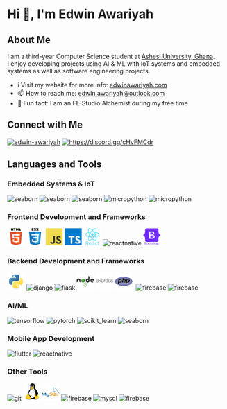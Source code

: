 # Hi 👋, I'm Edwin Awariyah

## About Me
I am a third-year Computer Science student at [Ashesi University, Ghana](https://www.ashesi.edu.gh/). 
<br>I enjoy developing projects using AI & ML with IoT systems and embedded systems as well as software engineering projects.

-  ℹ️ Visit my website for more info: [edwinawariyah.com](https://eawariyah.github.io/Profile/index.html)
- 📫 How to reach me: [edwin.awariyah@outlook.com](mailto:edwin.awariyah@outlook.com)
- 🎹 Fun fact: I am an FL-Studio Alchemist during my free time

## Connect with Me
<p align="left">
  <a href="https://linkedin.com/in/edwin-awariyah" target="blank"><img align="center" src="https://raw.githubusercontent.com/rahuldkjain/github-profile-readme-generator/master/src/images/icons/Social/linked-in-alt.svg" alt="edwin-awariyah" height="30" width="40" /></a>
  <a href="https://discord.gg/cHvFMCdr" target="blank"><img align="center" src="https://raw.githubusercontent.com/rahuldkjain/github-profile-readme-generator/master/src/images/icons/Social/discord.svg" alt="https://discord.gg/cHvFMCdr" height="30" width="40" /></a>
</p>

## Languages and Tools

### Embedded Systems & IoT
<p align="left">
  <img src="https://upload.wikimedia.org/wikipedia/commons/1/19/C_Logo.png" alt="seaborn" width="40" height="40"/>
  <img src="https://upload.wikimedia.org/wikipedia/commons/1/18/ISO_C%2B%2B_Logo.svg" alt="seaborn" width="40" height="40"/>  
  <img src="https://www.vectorlogo.zone/logos/arduino/arduino-icon.svg" alt="seaborn" width="40" height="40"/>
  <img src="https://upload.wikimedia.org/wikipedia/commons/4/4e/Micropython-logo.svg" alt="micropython" width="40" height="40"/>
  <img src="https://mqtt.org/assets/img/mqtt-logo-ver.jpg" alt="micropython" width="40" height="40"/>

</p>

### Frontend Development and Frameworks
<p align="left">
  <img src="https://raw.githubusercontent.com/devicons/devicon/master/icons/html5/html5-original-wordmark.svg" alt="html5" width="40" height="40"/>
  <img src="https://raw.githubusercontent.com/devicons/devicon/master/icons/css3/css3-original-wordmark.svg" alt="css3" width="40" height="40"/>
  <img src="https://raw.githubusercontent.com/devicons/devicon/master/icons/javascript/javascript-original.svg" alt="javascript" width="40" height="40"/>
  <img src="https://raw.githubusercontent.com/devicons/devicon/master/icons/typescript/typescript-original.svg" alt="typescript" width="40" height="40"/>
  <img src="https://raw.githubusercontent.com/devicons/devicon/master/icons/react/react-original-wordmark.svg" alt="react" width="40" height="40"/>
  <img src="https://reactnative.dev/img/header_logo.svg" alt="reactnative" width="40" height="40"/>
  <img src="https://raw.githubusercontent.com/devicons/devicon/master/icons/bootstrap/bootstrap-plain-wordmark.svg" alt="bootstrap" width="40" height="40"/>
</p>

### Backend Development and Frameworks
<p align="left">
  <img src="https://raw.githubusercontent.com/devicons/devicon/master/icons/python/python-original.svg" alt="python" width="40" height="40"/>
  <img src="https://cdn.worldvectorlogo.com/logos/django.svg" alt="django" width="40" height="40"/>
  <img src="https://www.vectorlogo.zone/logos/pocoo_flask/pocoo_flask-icon.svg" alt="flask" width="40" height="40"/>
  <img src="https://raw.githubusercontent.com/devicons/devicon/master/icons/nodejs/nodejs-original-wordmark.svg" alt="nodejs" width="40" height="40"/>
  <img src="https://raw.githubusercontent.com/devicons/devicon/master/icons/express/express-original-wordmark.svg" alt="express" width="40" height="40"/>
  <img src="https://raw.githubusercontent.com/devicons/devicon/master/icons/php/php-original.svg" alt="php" width="40" height="40"/>
  <img src="https://camo.githubusercontent.com/61135e092352a622c04c8564bc958cc757cc15909fb8499c01e6ab69d520da85/68747470733a2f2f736b696c6c69636f6e732e6465762f69636f6e733f693d6e6578746a73" alt="" height="40"/>
  <img src="https://www.ovhcloud.com/sites/default/files/styles/text_media_horizontal/public/2021-04/K8S-logo.png" alt="firebase" height="40"/>
    <img src="https://1000logos.net/wp-content/uploads/2020/08/Nginx-Symbol.jpg" alt="firebase" height="40"/>




</p>

### AI/ML
<p align="left">
  <img src="https://www.vectorlogo.zone/logos/tensorflow/tensorflow-icon.svg" alt="tensorflow" width="40" height="40"/>
  <img src="https://www.vectorlogo.zone/logos/pytorch/pytorch-icon.svg" alt="pytorch" width="40" height="40"/>
  <img src="https://upload.wikimedia.org/wikipedia/commons/0/05/Scikit_learn_logo_small.svg" alt="scikit_learn" width="40" height="40"/>
  <img src="https://seaborn.pydata.org/_images/logo-mark-lightbg.svg" alt="seaborn" width="40" height="40"/>
</p>


### Mobile App Development
<p align="left">
  <img src="https://www.vectorlogo.zone/logos/flutterio/flutterio-icon.svg" alt="flutter" width="40" height="40"/>
  <img src="https://reactnative.dev/img/header_logo.svg" alt="reactnative" width="40" height="40"/>
</p>

### Other Tools
<p align="left">
  <img src="https://www.vectorlogo.zone/logos/git-scm/git-scm-icon.svg" alt="git" width="40" height="40"/>
  <img src="https://raw.githubusercontent.com/devicons/devicon/master/icons/linux/linux-original.svg" alt="linux" width="40" height="40"/>
  <img src="https://raw.githubusercontent.com/devicons/devicon/master/icons/mysql/mysql-original-wordmark.svg" alt="MySQL" width="40" height="40"/>
  <img src="https://firebase.google.com/images/brand-guidelines/logo-standard.png" alt="firebase" height="40"/>
    <img src="https://cdn.icon-icons.com/icons2/2699/PNG/512/rust_lang_logo_icon_169776.png" alt="mysql" width="40" height="40"/>
            <img src="https://erwinstaal.nl/images/azure-iot-hub-450.png" alt="firebase" height="40"/>
                        <img src="https://upload.wikimedia.org/wikipedia/commons/thumb/f/fa/Microsoft_Azure.svg/640px-Microsoft_Azure.svg.png" alt="" height="40"/>




</p>

<!--## GitHub Stats

<p align="center">
  <img align="left" width = 25% src="https://github-readme-stats.vercel.app/api/top-langs?username=eawariyah&show_icons=true&locale=en&layout=compact" alt="eawariyah" />
  <img align="center" width = 32%  src="https://github-readme-stats.vercel.app/api?username=eawariyah&show_icons=true&locale=en" alt="eawariyah" />
  <img align="right" width = 32%  src="https://github-readme-streak-stats.herokuapp.com/?user=eawariyah" alt="eawariyah" />
</p>-->



